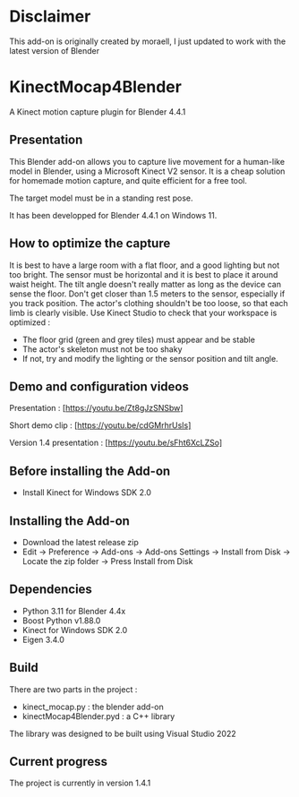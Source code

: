# Disclaimer
This add-on is originally created by moraell, I just updated to work with the latest version of Blender

# KinectMocap4Blender
A Kinect motion capture plugin for Blender 4.4.1

## Presentation
This Blender add-on allows you to capture live movement for a human-like model in Blender, using a Microsoft Kinect V2 sensor. It is a cheap solution for homemade motion capture, and quite efficient for a free tool.

The target model must be in a standing rest pose.

It has been developped for Blender 4.4.1 on Windows 11.

## How to optimize the capture
It is best to have a large room with a flat floor, and a good lighting but not too bright.
The sensor must be horizontal and it is best to place it around waist height.
The tilt angle doesn't really matter as long as the device can sense the floor.
Don't get closer than 1.5 meters to the sensor, especially if you track position.
The actor's clothing shouldn't be too loose, so that each limb is clearly visible.
Use Kinect Studio to check that your workspace is optimized :
  - The floor grid (green and grey tiles) must appear and be stable
  - The actor's skeleton must not be too shaky
  - If not, try and modify the lighting or the sensor position and tilt angle.

## Demo and configuration videos
Presentation : [https://youtu.be/Zt8gJzSNSbw]

Short demo clip : [https://youtu.be/cdGMrhrUsIs]

Version 1.4 presentation : [https://youtu.be/sFht6XcLZSo]


## Before installing the Add-on
- Install Kinect for Windows SDK 2.0

## Installing the Add-on
- Download the latest release zip
- Edit -> Preference -> Add-ons -> Add-ons Settings -> Install from Disk -> Locate the zip folder -> Press Install from Disk

## Dependencies
- Python 3.11 for Blender 4.4x
- Boost Python v1.88.0
- Kinect for Windows SDK 2.0
- Eigen 3.4.0

## Build
There are two parts in the project :
  - kinect_mocap.py : the blender add-on
  - kinectMocap4Blender.pyd : a C++ library

The library was designed to be built using Visual Studio 2022

## Current progress
The project is currently in version 1.4.1
